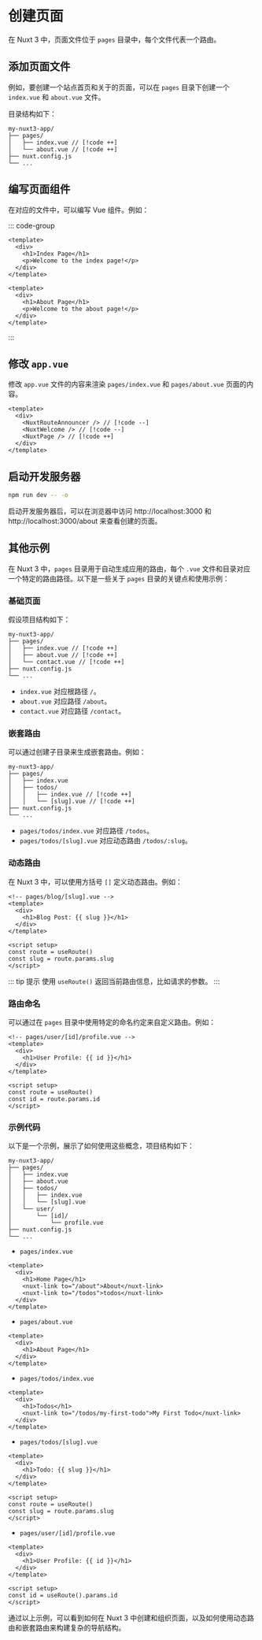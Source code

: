 # 创建页面

在 Nuxt 3 中，页面文件位于 `pages` 目录中，每个文件代表一个路由。

## 添加页面文件

例如，要创建一个站点首页和关于的页面，可以在 `pages` 目录下创建一个 `index.vue` 和 `about.vue` 文件。

目录结构如下：

```text
my-nuxt3-app/
├── pages/
│   ├── index.vue // [!code ++]
│   └── about.vue // [!code ++]
├── nuxt.config.js
└── ...
```

## 编写页面组件

在对应的文件中，可以编写 Vue 组件。例如：

::: code-group
```vue [pages/index.vue]
<template>
  <div>
    <h1>Index Page</h1>
    <p>Welcome to the index page!</p>
  </div>
</template>
```

```vue [pages/about.vue]
<template>
  <div>
    <h1>About Page</h1>
    <p>Welcome to the about page!</p>
  </div>
</template>
```
:::

## 修改 `app.vue`

修改 `app.vue` 文件的内容来渲染 `pages/index.vue` 和 `pages/about.vue` 页面的内容。

```vue
<template>
  <div>
    <NuxtRouteAnnouncer /> // [!code --]
    <NuxtWelcome /> // [!code --]
    <NuxtPage /> // [!code ++]
  </div>
</template>
```

## 启动开发服务器

```bash
npm run dev -- -o
```

启动开发服务器后，可以在浏览器中访问 http://localhost:3000 和 http://localhost:3000/about 来查看创建的页面。

## 其他示例

在 Nuxt 3 中，`pages` 目录用于自动生成应用的路由，每个 `.vue` 文件和目录对应一个特定的路由路径。以下是一些关于 `pages` 目录的关键点和使用示例：

### 基础页面

假设项目结构如下：

```text
my-nuxt3-app/
├── pages/
│   ├── index.vue // [!code ++]
│   ├── about.vue // [!code ++]
│   └── contact.vue // [!code ++]
├── nuxt.config.js
└── ...
```

- `index.vue` 对应根路径 `/`。
- `about.vue` 对应路径 `/about`。
- `contact.vue` 对应路径 `/contact`。

### 嵌套路由

可以通过创建子目录来生成嵌套路由。例如：

```
my-nuxt3-app/
├── pages/
│   ├── index.vue
│   ├── todos/
│   │   ├── index.vue // [!code ++]
│   │   └── [slug].vue // [!code ++]
├── nuxt.config.js
└── ...
```

- `pages/todos/index.vue` 对应路径 `/todos`。
- `pages/todos/[slug].vue` 对应动态路由 `/todos/:slug`。

### 动态路由

在 Nuxt 3 中，可以使用方括号 `[]` 定义动态路由。例如：

```vue
<!-- pages/blog/[slug].vue -->
<template>
  <div>
    <h1>Blog Post: {{ slug }}</h1>
  </div>
</template>

<script setup>
const route = useRoute()
const slug = route.params.slug
</script>
```

::: tip 提示
使用 `useRoute()` 返回当前路由信息，比如请求的参数。
:::

### 路由命名

可以通过在 `pages` 目录中使用特定的命名约定来自定义路由。例如：

```vue
<!-- pages/user/[id]/profile.vue -->
<template>
  <div>
    <h1>User Profile: {{ id }}</h1>
  </div>
</template>

<script setup>
const route = useRoute()
const id = route.params.id
</script>
```

### 示例代码

以下是一个示例，展示了如何使用这些概念，项目结构如下：

```
my-nuxt3-app/
├── pages/
│   ├── index.vue
│   ├── about.vue
│   ├── todos/
│   │   ├── index.vue
│   │   └── [slug].vue
│   └── user/
│       └── [id]/
│           └── profile.vue
├── nuxt.config.js
└── ...
```

- `pages/index.vue`

```vue
<template>
  <div>
    <h1>Home Page</h1>
    <nuxt-link to="/about">About</nuxt-link>
    <nuxt-link to="/todos">todos</nuxt-link>
  </div>
</template>
```

- `pages/about.vue`

```vue
<template>
  <div>
    <h1>About Page</h1>
  </div>
</template>
```

- `pages/todos/index.vue`

```vue
<template>
  <div>
    <h1>Todos</h1>
    <nuxt-link to="/todos/my-first-todo">My First Todo</nuxt-link>
  </div>
</template>
```

- `pages/todos/[slug].vue`

```vue
<template>
  <div>
    <h1>Todo: {{ slug }}</h1>
  </div>
</template>

<script setup>
const route = useRoute()
const slug = route.params.slug
</script>
```

- `pages/user/[id]/profile.vue`

```vue
<template>
  <div>
    <h1>User Profile: {{ id }}</h1>
  </div>
</template>

<script setup>
const id = useRoute().params.id
</script>
```

通过以上示例，可以看到如何在 Nuxt 3 中创建和组织页面，以及如何使用动态路由和嵌套路由来构建复杂的导航结构。
